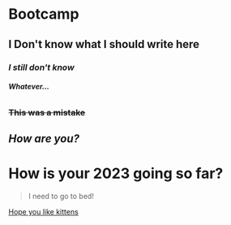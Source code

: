 # Bootcamp
## I Don't know what I should write here
### *I still don't know*


###### **Whatever...**


### ~~This was a mistake~~


## ***How are you?***
# **How is your 2023 going so far?**




> I need to go to bed!


[Hope you like kittens](https://be.chewy.com/how-much-sleep-is-normal-for-kittens/)
